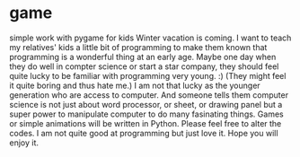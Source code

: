 # game
simple work with pygame for kids
Winter vacation is coming. I want to teach my relatives' kids a little bit of programming
to make them known that programming is a wonderful thing at an early age. Maybe one day
when they do well in compter science or start a star company, they should feel quite lucky
to be familiar with programming very young. :) (They might feel it quite boring and thus hate
me.) I am not that lucky as the younger generation who are access to computer. And someone tells
them computer science is not just about word processor, or sheet, or drawing panel but a super
power to manipulate computer to do many fasinating things.
Games or simple animations will be written in Python. Please feel free to alter the codes. I
am not quite good at programming but just love it. Hope you will enjoy it.


